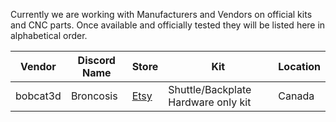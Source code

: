 Currently we are working with Manufacturers and Vendors on official kits and CNC parts.  Once available and officially tested they will be listed here in alphabetical order.

| Vendor | Discord Name | Store | Kit | Location |
|--------|--------------|-------|-----|----------|
| bobcat3d | Broncosis | [Etsy](https://www.etsy.com/ca/listing/1736497017/voron-stealth-changer-essential-hardware) | Shuttle/Backplate Hardware only kit | Canada |
